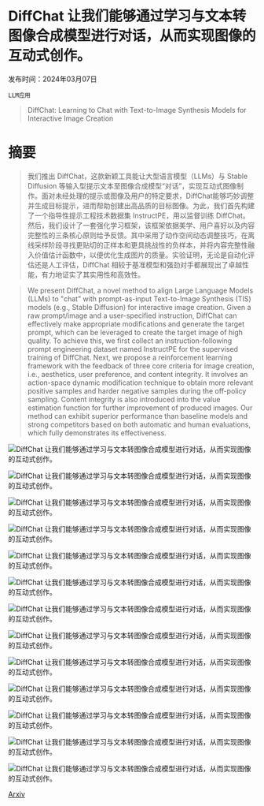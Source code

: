 # DiffChat 让我们能够通过学习与文本转图像合成模型进行对话，从而实现图像的互动式创作。

发布时间：2024年03月07日

`LLM应用`

> DiffChat: Learning to Chat with Text-to-Image Synthesis Models for Interactive Image Creation

# 摘要

> 我们推出 DiffChat，这款新颖工具能让大型语言模型（LLMs）与 Stable Diffusion 等输入型提示文本至图像合成模型“对话”，实现互动式图像制作。面对未经处理的提示或图像及用户的特定要求，DiffChat能够巧妙调整并生成目标提示，进而帮助创建出高品质的目标图像。为此，我们首先构建了一个指导性提示工程技术数据集 InstructPE，用以监督训练 DiffChat。然后，我们设计了一套强化学习框架，该框架依据美学、用户喜好以及内容完整性的三条核心原则给予反馈。其中采用了动作空间动态调整技巧，在离线采样阶段寻找更贴切的正样本和更具挑战性的负样本，并将内容完整性融入价值估计函数中，以便优化生成图片的质量。实验证明，无论是自动化评估还是人工评估，DiffChat 相较于基准模型和强劲对手都展现出了卓越性能，有力地证实了其实用性和高效性。

> We present DiffChat, a novel method to align Large Language Models (LLMs) to "chat" with prompt-as-input Text-to-Image Synthesis (TIS) models (e.g., Stable Diffusion) for interactive image creation. Given a raw prompt/image and a user-specified instruction, DiffChat can effectively make appropriate modifications and generate the target prompt, which can be leveraged to create the target image of high quality. To achieve this, we first collect an instruction-following prompt engineering dataset named InstructPE for the supervised training of DiffChat. Next, we propose a reinforcement learning framework with the feedback of three core criteria for image creation, i.e., aesthetics, user preference, and content integrity. It involves an action-space dynamic modification technique to obtain more relevant positive samples and harder negative samples during the off-policy sampling. Content integrity is also introduced into the value estimation function for further improvement of produced images. Our method can exhibit superior performance than baseline models and strong competitors based on both automatic and human evaluations, which fully demonstrates its effectiveness.

![DiffChat 让我们能够通过学习与文本转图像合成模型进行对话，从而实现图像的互动式创作。](../../../paper_images/2403.04997/x1.png)

![DiffChat 让我们能够通过学习与文本转图像合成模型进行对话，从而实现图像的互动式创作。](../../../paper_images/2403.04997/x2.png)

![DiffChat 让我们能够通过学习与文本转图像合成模型进行对话，从而实现图像的互动式创作。](../../../paper_images/2403.04997/x3.png)

![DiffChat 让我们能够通过学习与文本转图像合成模型进行对话，从而实现图像的互动式创作。](../../../paper_images/2403.04997/x4.png)

![DiffChat 让我们能够通过学习与文本转图像合成模型进行对话，从而实现图像的互动式创作。](../../../paper_images/2403.04997/x5.png)

![DiffChat 让我们能够通过学习与文本转图像合成模型进行对话，从而实现图像的互动式创作。](../../../paper_images/2403.04997/x6.png)

![DiffChat 让我们能够通过学习与文本转图像合成模型进行对话，从而实现图像的互动式创作。](../../../paper_images/2403.04997/x7.png)

![DiffChat 让我们能够通过学习与文本转图像合成模型进行对话，从而实现图像的互动式创作。](../../../paper_images/2403.04997/x8.png)

![DiffChat 让我们能够通过学习与文本转图像合成模型进行对话，从而实现图像的互动式创作。](../../../paper_images/2403.04997/x9.png)

![DiffChat 让我们能够通过学习与文本转图像合成模型进行对话，从而实现图像的互动式创作。](../../../paper_images/2403.04997/x10.png)

![DiffChat 让我们能够通过学习与文本转图像合成模型进行对话，从而实现图像的互动式创作。](../../../paper_images/2403.04997/x11.png)

![DiffChat 让我们能够通过学习与文本转图像合成模型进行对话，从而实现图像的互动式创作。](../../../paper_images/2403.04997/x12.png)

![DiffChat 让我们能够通过学习与文本转图像合成模型进行对话，从而实现图像的互动式创作。](../../../paper_images/2403.04997/x13.png)

[Arxiv](https://arxiv.org/abs/2403.04997)